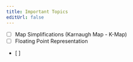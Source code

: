 ```yaml
---
title: Important Topics
editUrl: false
---
```


* [ ] Map Simplifications (Karnaugh Map - K-Map)
* [ ] Floating Point Representation
* \[ ]

